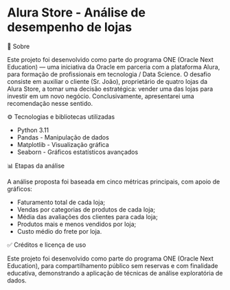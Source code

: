 # Alura Store - Análise de desempenho de lojas
📌 Sobre

Este projeto foi desenvolvido como parte do programa ONE (Oracle Next Education) — uma iniciativa da Oracle em parceria com a plataforma Alura, para formação de profissionais em tecnologia / Data Science.
O desafio consiste em auxiliar o cliente (Sr. João), proprietário de quatro lojas da Alura Store, a tomar uma decisão estratégica: vender uma das lojas para investir em um novo negócio. Conclusivamente, apresentarei uma recomendação nesse sentido.

⚙️ Tecnologias e bibliotecas utilizadas

- Python 3.11
- Pandas - Manipulação de dados
- Matplotlib - Visualização gráfica
- Seaborn - Gráficos estatísticos avançados

📊 Etapas da análise

A análise proposta foi baseada em cinco métricas principais, com apoio de gráficos:
- Faturamento total de cada loja;
- Vendas por categorias de produtos de cada loja;
- Média das avaliações dos clientes para cada loja;
- Produtos mais e menos vendidos por loja;
- Custo médio do frete por loja.

✅ Créditos e licença de uso

Este projeto foi desenvolvido como parte do programa ONE (Oracle Next Education), para compartilhamento público sem reservas e com finalidade educativa, demonstrando a aplicação de técnicas de análise exploratória de dados.

